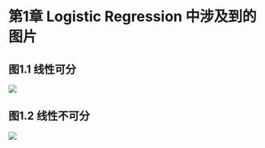 # 第1章 Logistic Regression 中涉及到的图片

## 图1.1 线性可分

![](https://github.com/zhaozhiyong19890102/Python-Machine-Learning-Algorithm-3.x/tree/master/Chapter_01%20Logistic%20Regression/pic/1_1.jpg)

## 图1.2 线性不可分

![](https://github.com/zhaozhiyong19890102/Python-Machine-Learning-Algorithm-3.x/tree/master/Chapter_01%20Logistic%20Regression/pic/1_1.jpg)



